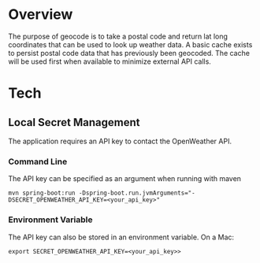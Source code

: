 # Overview

The purpose of geocode is to take a postal code and return lat long coordinates that can be used to look up weather data.  A basic cache exists to persist postal code data that has previously been geocoded.  The cache will be used first when available to minimize external API calls.

# Tech

## Local Secret Management

The application requires an API key to contact the OpenWeather API.

### Command Line

The API key can be specified as an argument when running with maven
```
mvn spring-boot:run -Dspring-boot.run.jvmArguments="-DSECRET_OPENWEATHER_API_KEY=<your_api_key>"
```

### Environment Variable

The API key can also be stored in an environment variable.  On a Mac:
```
export SECRET_OPENWEATHER_API_KEY=<your_api_key>>    
```
